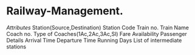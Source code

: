 # Railway-Management.

*Attributes*
Station(Source,Destination)
Station Code
Train no.
Train Name
Coach no.
Type of Coaches(1Ac,2Ac,3Ac,Sl)
Fare
Availability
Passenger Details
Arrival Time
Departure Time
Running Days
List of intermediate stations
